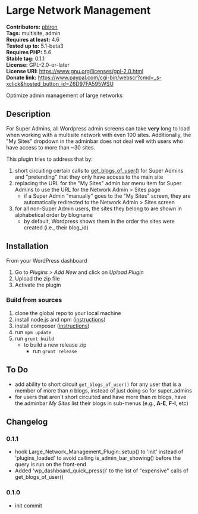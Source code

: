 # Large Network Management #

**Contributors:** [pbiron](https://profiles.wordpress.org/pbiron)  
**Tags:** multisite, admin  
**Requires at least:** 4.6  
**Tested up to:** 5.1-beta3  
**Requires PHP:** 5.6  
**Stable tag:** 0.1.1  
**License:** GPL-2.0-or-later  
**License URI:** https://www.gnu.org/licenses/gpl-2.0.html  
**Donate link:** https://www.paypal.com/cgi-bin/webscr?cmd=_s-xclick&hosted_button_id=Z6D97FA595WSU  

Optimize admin management of large networks

## Description ##

For Super Admins, all Wordpress admin screens can take **very** long to load when working with a multisite network with even 100 sites.  Additionally, the "My Sites" dropdown in the adminbar does not deal well with users who have access to more than ~30 sites.

This plugin tries to address that by:

1. short circuiting certain calls to [get_blogs_of_user()](https://developer.wordpress.org/reference/functions/get_blogs_of_user/) for Super Admins and "pretending" that they only have access to the main site
2. replacing the URL for the "My Sites" admin bar menu item for Super Admins to use the URL for the Network Admin > Sites page
    * if a Super Admin "manually" goes to the "My Sites" screen, they are automatically redirected to the Network Admin > Sites screen
3. for all non-Super Admin users, the sites they belong to are shown in alphabetical order by blogname
    * by default, Wordpress shows them in the order the sites were created (i.e., their blog_id)

## Installation ##

From your WordPress dashboard

1. Go to _Plugins > Add New_ and click on _Upload Plugin_
2. Upload the zip file
3. Activate the plugin

### Build from sources ###

1. clone the global repo to your local machine
2. install node.js and npm ([instructions](https://docs.npmjs.com/downloading-and-installing-node-js-and-npm))
3. install composer ([instructions](https://getcomposer.org/download/))
4. run `npm update`
5. run `grunt build`
    * to build a new release zip
        * run `grunt release`

## To Do ##

* add ability to short circuit `get_blogs_of_user()` for any user that is a member of more than _n_ blogs, instead of just doing so for super_admins
* for users that aren't short circuited and have more than _m_ blogs, have the adminbar _My Sites_ list their blogs in sub-menus (e.g., **A-E**, **F-I**, etc)

## Changelog ##

### 0.1.1 ###

* hook Large_Network_Management_Plugin::setup() to 'init' instead of 'plugins_loaded' to avoid calling is_admin_bar_showing() before the query is run on the front-end
* Added 'wp_dashboard_quick_press()' to the list of "expensive" calls of get_blogs_of_user()

### 0.1.0 ###

* init commit
